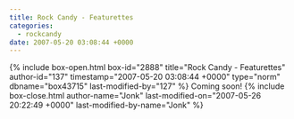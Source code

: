 ```yaml
---
title: Rock Candy - Featurettes
categories:
  - rockcandy
date: 2007-05-20 03:08:44 +0000
---
```

{% include box-open.html box-id="2888" title="Rock Candy - Featurettes" author-id="137" timestamp="2007-05-20 03:08:44 +0000" type="norm" dbname="box43715" last-modified-by="127" %}
Coming soon!
{% include box-close.html author-name="Jonk" last-modified-on="2007-05-26 20:22:49 +0000" last-modified-by-name="Jonk" %}
